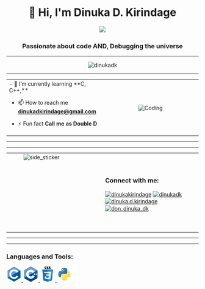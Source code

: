 
<h1 align="center"> 👋 Hi, I'm Dinuka D. Kirindage</h1>
<p align="center" ><img  src = "https://github.com/7oSkaaa/7oSkaaa/blob/main/Images/about_me.gif?raw=true" width = 100px></p>
<h3 align="center">Passionate about code AND, Debugging the universe</h3>

---

<p align="center"> <img src="https://komarev.com/ghpvc/?username=dinukadk&label=Profile%20views&color=0e75b6&style=flat" alt="dinukadk" /> </p>

---
<table align="center">
<tr border="none">
<td width="50%" align="left">
- 🌱 I’m currently learning **C, C++,**

- 📫 How to reach me **dinukadkirindage@gmail.com**

- ⚡ Fun fact **Call me as Double D**
</td>
<td width="50%" align="center">

  <img align="center" alt="Coding" width="450" src="https://repository-images.githubusercontent.com/588181932/e36ec678-7984-4cdd-8e4c-a3932772ff8e">

  </td>
</tr>
</table>

---


---
<table align="center">
<tr border="none">
<td width="50%" align="left">
  
 <img align="right" width=200px height=200px alt="side_sticker" src="https://media.giphy.com/media/TEnXkcsHrP4YedChhA/giphy.gif" />

</td>
<td width="50%" align="center">

 

<h3 align="left">Connect with me:</h3>
<p align="left">
<a href="https://twitter.com/dinukakirindage" target="blank"><img align="center" src="https://raw.githubusercontent.com/rahuldkjain/github-profile-readme-generator/master/src/images/icons/Social/twitter.svg" alt="dinukakirindage" height="30" width="40" /></a>
<a href="https://linkedin.com/in/dinukadk" target="blank"><img align="center" src="https://raw.githubusercontent.com/rahuldkjain/github-profile-readme-generator/master/src/images/icons/Social/linked-in-alt.svg" alt="dinukadk" height="30" width="40" /></a>
<a href="https://fb.com/dinuka.d.kirindage" target="blank"><img align="center" src="https://raw.githubusercontent.com/rahuldkjain/github-profile-readme-generator/master/src/images/icons/Social/facebook.svg" alt="dinuka.d.kirindage" height="30" width="40" /></a>
<a href="https://instagram.com/don_dinuka_dk" target="blank"><img align="center" src="https://raw.githubusercontent.com/rahuldkjain/github-profile-readme-generator/master/src/images/icons/Social/instagram.svg" alt="don_dinuka_dk" height="30" width="40" /></a>
</p>

  </td>
</tr>
</table>

---


---
<h3 align="left">Languages and Tools:</h3>
<p align="left"> <a href="https://www.cprogramming.com/" target="_blank" rel="noreferrer"> <img src="https://raw.githubusercontent.com/devicons/devicon/master/icons/c/c-original.svg" alt="c" width="40" height="40"/> </a> <a href="https://www.w3schools.com/cpp/" target="_blank" rel="noreferrer"> <img src="https://raw.githubusercontent.com/devicons/devicon/master/icons/cplusplus/cplusplus-original.svg" alt="cplusplus" width="40" height="40"/> </a> <a href="https://www.w3schools.com/css/" target="_blank" rel="noreferrer"> <img src="https://raw.githubusercontent.com/devicons/devicon/master/icons/css3/css3-original-wordmark.svg" alt="css3" width="40" height="40"/> </a> <a href="https://www.python.org" target="_blank" rel="noreferrer"> <img src="https://raw.githubusercontent.com/devicons/devicon/master/icons/python/python-original.svg" alt="python" width="40" height="40"/> </a> </p>
